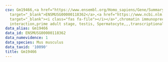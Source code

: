 ```yaml
---
csv: Gm19466,<a href="https://www.ensembl.org/Homo_sapiens/Gene/Summary?db=core;g=ENSMUSG00000118362"
  target="_blank">ENSMUSG00000118362</a>,<a href="https://www.ncbi.nlm.nih.gov/pubmed/25450459"
  target="_blank"><i class="fas fa-file"></i></a>",chromatin immunoprecipitation assay,direct
  interaction,prime adult stage, testis, Spermatocyte,,,transcriptional regulation,
data_alias: Gm19466
data_id: ENSMUSG00000118362
data_numevidence: 1
data_species: Mus musculus
data_taxid: '10090'
title: Gm19466
---
```


